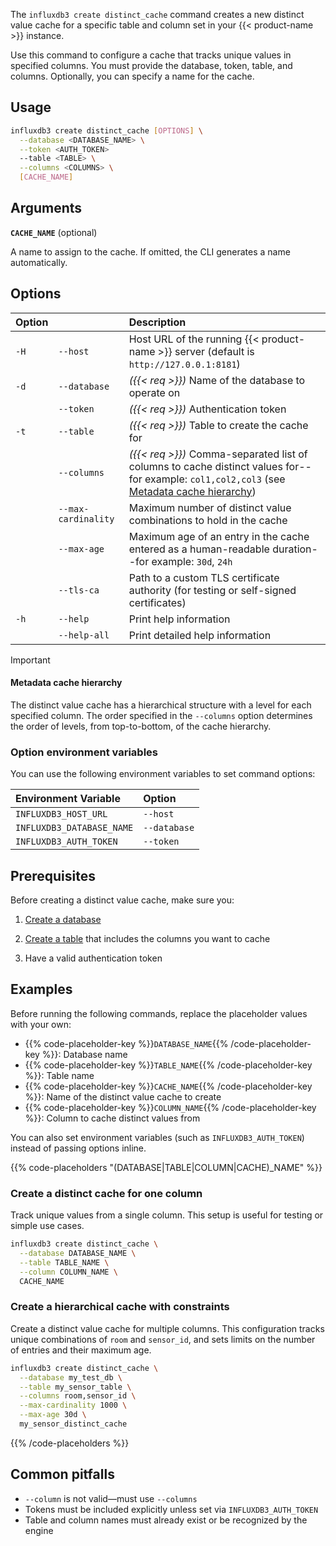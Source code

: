 The `influxdb3 create distinct_cache` command creates a new distinct value cache for a specific table and column set in your {{< product-name >}} instance.

Use this command to configure a cache that tracks unique values in specified columns. You must provide the database, token, table, and columns. Optionally, you can specify a name for the cache.

## Usage

<!--pytest.mark.skip-->

```bash
influxdb3 create distinct_cache [OPTIONS] \
  --database <DATABASE_NAME> \
  --token <AUTH_TOKEN>
  --table <TABLE> \
  --columns <COLUMNS> \
  [CACHE_NAME]
```

## Arguments

 **`CACHE_NAME`** (optional)

A name to assign to the cache. If omitted, the CLI generates a name automatically.

## Options 

| Option |                     | Description                                                                                                                                                             |
| :----- | :------------------ | :---------------------------------------------------------------------------------------------------------------------------------------------------------------------- |
| `-H`   | `--host`            | Host URL of the running {{< product-name >}} server (default is `http://127.0.0.1:8181`)                                                                                |
| `-d`   | `--database`        | _({{< req >}})_ Name of the database to operate on                                                                                                                      |
|        | `--token`           | _({{< req >}})_ Authentication token                                                                                                                                    |
| `-t`   | `--table`           | _({{< req >}})_ Table to create the cache for                                                                                                                           |
|        | `--columns`         | _({{< req >}})_ Comma-separated list of columns to cache distinct values for--for example: `col1,col2,col3` (see [Metadata cache hierarchy](#metadata-cache-hierarchy)) |
|        | `--max-cardinality` | Maximum number of distinct value combinations to hold in the cache                                                                                                      |
|        | `--max-age`         | Maximum age of an entry in the cache entered as a human-readable duration--for example: `30d`, `24h`                                                                    |
|        | `--tls-ca`          | Path to a custom TLS certificate authority (for testing or self-signed certificates)                                                                                    |
| `-h`   | `--help`            | Print help information                                                                                                                                                  |
|        | `--help-all`        | Print detailed help information                                                                                                                                         |

> [!Important]
>
> #### Metadata cache hierarchy
>
> The distinct value cache has a hierarchical structure with a level for each specified column.
> The order specified in the `--columns` option determines the order of levels,
> from top-to-bottom, of the cache hierarchy.

### Option environment variables

You can use the following environment variables to set command options:

| Environment Variable      | Option       |
| :------------------------ | :----------- |
| `INFLUXDB3_HOST_URL`      | `--host`     |
| `INFLUXDB3_DATABASE_NAME` | `--database` |
| `INFLUXDB3_AUTH_TOKEN`    | `--token`    |


## Prerequisites

Before creating a distinct value cache, make sure you:

1. [Create a database](/influxdb3/version/reference/cli/influxdb3/create/database/)

2. [Create a table](/influxdb3/version/reference/cli/influxdb3/create/table/) that includes the columns you want to cache

3. Have a valid authentication token

## Examples

Before running the following commands, replace the placeholder values with your own:

- {{% code-placeholder-key %}}`DATABASE_NAME`{{% /code-placeholder-key %}}:
  Database name
- {{% code-placeholder-key %}}`TABLE_NAME`{{% /code-placeholder-key %}}: 
  Table name
- {{% code-placeholder-key %}}`CACHE_NAME`{{% /code-placeholder-key %}}: 
  Name of the distinct value cache to create
- {{% code-placeholder-key %}}`COLUMN_NAME`{{% /code-placeholder-key %}}: Column to 
cache distinct values from

You can also set environment variables (such as `INFLUXDB3_AUTH_TOKEN`) instead of passing options inline.

{{% code-placeholders "(DATABASE|TABLE|COLUMN|CACHE)_NAME" %}}

### Create a distinct cache for one column

Track unique values from a single column. This setup is useful for testing or simple use cases.

<!--pytest.mark.skip-->

```bash
influxdb3 create distinct_cache \
  --database DATABASE_NAME \
  --table TABLE_NAME \
  --column COLUMN_NAME \
  CACHE_NAME
```

### Create a hierarchical cache with constraints

Create a distinct value cache for multiple columns. This configuration tracks unique combinations of `room` and `sensor_id`, and sets limits on the number of entries and their maximum age.

<!--pytest.mark.skip-->

```bash
influxdb3 create distinct_cache \
  --database my_test_db \
  --table my_sensor_table \
  --columns room,sensor_id \
  --max-cardinality 1000 \
  --max-age 30d \
  my_sensor_distinct_cache
```

{{% /code-placeholders %}}

## Common pitfalls

- `--column` is not valid—must use `--columns`
- Tokens must be included explicitly unless set via `INFLUXDB3_AUTH_TOKEN`
- Table and column names must already exist or be recognized by the engine

